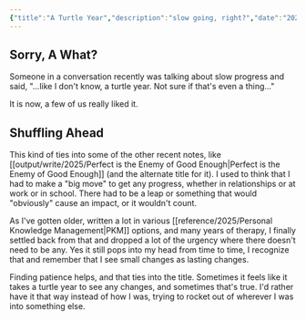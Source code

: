 ```yaml
---
{"title":"A Turtle Year","description":"slow going, right?","date":"2025-09-04","tags":["perspective","progress"],"dg-publish":true,"created":"2025-09-04 20:45:15","updated":"2025-09-04T20:54:25-04:00","permalink":"/output/write/2025/a-turtle-year/","dgPassFrontmatter":true,"noteIcon":"3"}
---
```


## Sorry, A What?

Someone in a conversation recently was talking about slow progress and said, "...like I don't know, a turtle year. Not sure if that's even a thing..."

It is now, a few of us really liked it.

## Shuffling Ahead

This kind of ties into some of the other recent notes, like [[output/write/2025/Perfect is the Enemy of Good Enough\|Perfect is the Enemy of Good Enough]] (and the alternate title for it). I used to think that I had to make a "big move" to get any progress, whether in relationships or at work or in school. There had to be a leap or something that would "obviously" cause an impact, or it wouldn't count.

As I've gotten older, written a lot in various [[reference/2025/Personal Knowledge Management\|PKM]] options, and many years of therapy, I finally settled back from that and dropped a lot of the urgency where there doesn't need to be any. Yes it still pops into my head from time to time, I recognize that and remember that I see small changes as lasting changes.

Finding patience helps, and that ties into the title. Sometimes it feels like it takes a turtle year to see any changes, and sometimes that's true. I'd rather have it that way instead of how I was, trying to rocket out of wherever I was into something else.

